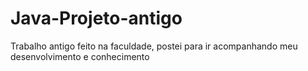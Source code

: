 # Java-Projeto-antigo
Trabalho antigo feito na faculdade, postei para ir acompanhando meu desenvolvimento e conhecimento

